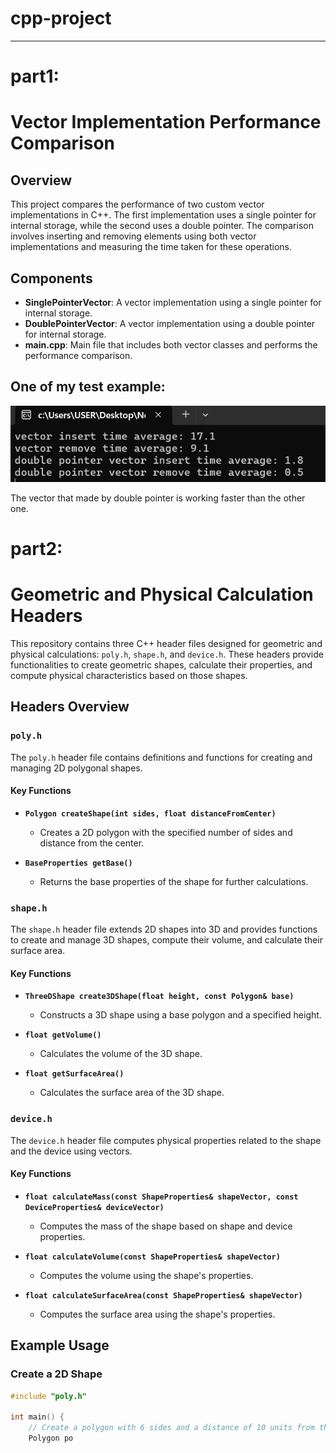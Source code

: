 # cpp-project

***
# part1:
  # Vector Implementation Performance Comparison

## Overview

This project compares the performance of two custom vector implementations in C++. The first implementation uses a single pointer for internal storage, while the second uses a double pointer. The comparison involves inserting and removing elements using both vector implementations and measuring the time taken for these operations.

## Components

- **SinglePointerVector**: A vector implementation using a single pointer for internal storage.
- **DoublePointerVector**: A vector implementation using a double pointer for internal storage.
- **main.cpp**: Main file that includes both vector classes and performs the performance comparison.

## One of my test example:
![res](Part1/result1.png)

The vector that made by double pointer is working faster than the other one.

# part2:
# Geometric and Physical Calculation Headers

This repository contains three C++ header files designed for geometric and physical calculations: `poly.h`, `shape.h`, and `device.h`. These headers provide functionalities to create geometric shapes, calculate their properties, and compute physical characteristics based on those shapes.

## Headers Overview

### `poly.h`

The `poly.h` header file contains definitions and functions for creating and managing 2D polygonal shapes.

#### Key Functions

- **`Polygon createShape(int sides, float distanceFromCenter)`**
  - Creates a 2D polygon with the specified number of sides and distance from the center.
  
- **`BaseProperties getBase()`**
  - Returns the base properties of the shape for further calculations.

### `shape.h`

The `shape.h` header file extends 2D shapes into 3D and provides functions to create and manage 3D shapes, compute their volume, and calculate their surface area.

#### Key Functions

- **`ThreeDShape create3DShape(float height, const Polygon& base)`**
  - Constructs a 3D shape using a base polygon and a specified height.
  
- **`float getVolume()`**
  - Calculates the volume of the 3D shape.
  
- **`float getSurfaceArea()`**
  - Calculates the surface area of the 3D shape.

### `device.h`

The `device.h` header file computes physical properties related to the shape and the device using vectors.

#### Key Functions

- **`float calculateMass(const ShapeProperties& shapeVector, const DeviceProperties& deviceVector)`**
  - Computes the mass of the shape based on shape and device properties.

- **`float calculateVolume(const ShapeProperties& shapeVector)`**
  - Computes the volume using the shape's properties.

- **`float calculateSurfaceArea(const ShapeProperties& shapeVector)`**
  - Computes the surface area using the shape's properties.

## Example Usage

### Create a 2D Shape

```cpp
#include "poly.h"

int main() {
    // Create a polygon with 6 sides and a distance of 10 units from the center
    Polygon po
